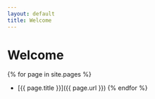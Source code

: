 ```yaml
---
layout: default
title: Welcome
---
```


# Welcome

{% for page in site.pages %}
  * [{{ page.title }}]({{ page.url }})
{% endfor %}